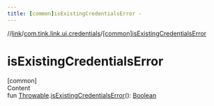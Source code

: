 ```yaml
---
title: [common]isExistingCredentialsError -
---
```

//[link](../index.md)/[com.tink.link.ui.credentials](index.md)/[[common]isExistingCredentialsError]([common]is-existing-credentials-error.md)



# isExistingCredentialsError  
[common]  
Content  
fun [Throwable](https://kotlinlang.org/api/latest/jvm/stdlib/kotlin/-throwable/index.html).[isExistingCredentialsError]([common]is-existing-credentials-error.md)(): [Boolean](https://kotlinlang.org/api/latest/jvm/stdlib/kotlin/-boolean/index.html)  



